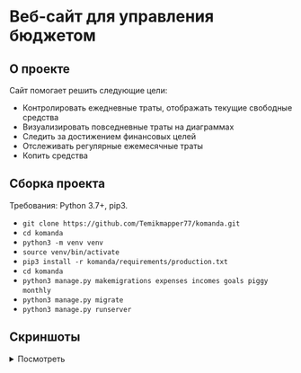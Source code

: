 # Веб-сайт для управления бюджетом

## О проекте

Сайт помогает решить следующие цели:

- Контролировать ежедневные траты, отображать текущие свободные средства
- Визуализировать повседневные траты на диаграммах
- Следить за достижением финансовых целей
- Отслеживать регулярные ежемесячные траты
- Копить средства

## Сборка проекта

Требования: Python 3.7+, pip3.

- `git clone https://github.com/Temikmapper77/komanda.git`
- `cd komanda`
- `python3 -m venv venv`
- `source venv/bin/activate`
- `pip3 install -r komanda/requirements/production.txt`
- `cd komanda`
- `python3 manage.py makemigrations expenses incomes goals piggy monthly`
- `python3 manage.py migrate`
- `python3 manage.py runserver`

## Скриншоты

<details>
<summary>Посмотреть</summary>

### Страница добавления трат

![Добавление траты](README_pics/add_expense.png)

### Список недавно добавленных трат

![10 последних трат](README_pics/expenses_list.png)

### Список добавленных категорий

![Добавленные категории](README_pics/categories_list.png)

### Таблица ежемесячных трат

![Таблица ежемесячных трат](README_pics/monthly_list.png)

### График с ежемесячными тратами

![Добавленные категории](README_pics/monthly_graph.png)

### Страница с финансовой целью

![Страница с финансовой целью](README_pics/goal_view.png)
</details>
